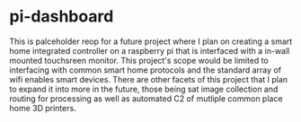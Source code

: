 # pi-dashboard

This is palceholder reop for a future project where I plan on creating a smart home integrated controller on a raspberry pi that is interfaced with a in-wall mounted touchsreen monitor. This project's scope would be limited to interfacing with common smart home protocols and the standard array of wifi enables smart devices. There are other facets of this project that I plan to expand it into more in the future, those being sat image collection and routing for processing as well as automated C2 of mutliple common place home 3D printers.

